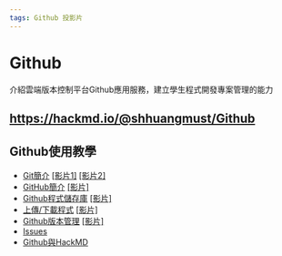 ```yaml
---
tags: Github 投影片
---
```


Github
===

介紹雲端版本控制平台Github應用服務，建立學生程式開發專案管理的能力

## https://hackmd.io/@shhuangmust/Github

Github使用教學
---
- [Git簡介](https://hackmd.io/@shhuangmust/zSDrulgcQzGhmIqcHgeFZQ) [[影片1]](https://youtu.be/BEj5dZbPYtM) [[影片2]](https://youtu.be/3UUy0XaZpnE)
- [GitHub簡介](https://hackmd.io/@shhuangmust/KRT45amtTVmTEnf1wPPrag) [[影片]](https://youtu.be/Tde2lWIW9yE) 
- [Github程式儲存庫](https://hackmd.io/@shhuangmust/HJxLL5gL5) [[影片]](https://youtu.be/Heg8_YBMVR4)
- [上傳/下載程式](https://hackmd.io/@shhuangmust/BkocTFuIq) [[影片]](https://youtu.be/zT5aPSpF4ys)
- [Github版本管理](https://hackmd.io/@shhuangmust/Hk2b_FDLc) [[影片]](https://youtu.be/fkLP-PniDl4)
- [Issues](https://hackmd.io/@shhuangmust/HyUD45_85)
- [Github與HackMD](https://hackmd.io/@shhuangmust/Hyq4HZXw5)